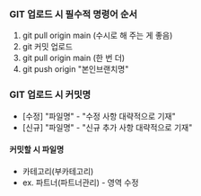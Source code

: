 ### GIT 업로드 시 필수적 명령어 순서
1. git pull origin main (수시로 해 주는 게 좋음)
2. git 커밋 업로드
3. git pull origin main (한 번 더)
4. git push origin "본인브랜치명"

### GIT 업로드 시 커밋명
- [수정] "파일명" - "수정 사항 대략적으로 기재"
- [신규] "파일명" - "신규 추가 사항 대략적으로 기재"

#### 커밋할 시 파일명
- 카테고리(부카테고리)
- ex. 파트너(파트너관리) - 영역 수정
